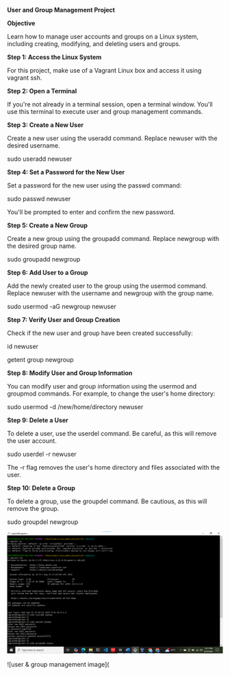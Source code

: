 **User and Group Management Project**

**Objective**

Learn how to manage user accounts and groups on a Linux system, including creating, modifying, and deleting users and groups.

**Step 1: Access the Linux System**

For this project, make use of a Vagrant Linux box and access it using vagrant ssh.

**Step 2: Open a Terminal**

If you're not already in a terminal session, open a terminal window. You'll use this terminal to execute user and group management commands.

**Step 3: Create a New User**

Create a new user using the useradd command. Replace newuser with the desired username.

sudo useradd newuser

**Step 4: Set a Password for the New User**

Set a password for the new user using the passwd command:

sudo passwd newuser

You'll be prompted to enter and confirm the new password.

**Step 5: Create a New Group**

Create a new group using the groupadd command. Replace newgroup with the desired group name.

sudo groupadd newgroup

**Step 6: Add User to a Group**

Add the newly created user to the group using the usermod command. Replace newuser with the username and newgroup with the group name.

sudo usermod -aG newgroup newuser

**Step 7: Verify User and Group Creation**

Check if the new user and group have been created successfully:

id newuser

getent group newgroup

**Step 8: Modify User and Group Information**

You can modify user and group information using the usermod and groupmod commands. For example, to change the user's home directory:

sudo usermod -d /new/home/directory newuser

**Step 9: Delete a User**

To delete a user, use the userdel command. Be careful, as this will remove the user account.

sudo userdel -r newuser

The -r flag removes the user's home directory and files associated with the user.

**Step 10: Delete a Group**

To delete a group, use the groupdel command. Be cautious, as this will remove the group.

sudo groupdel newgroup

![user & group management image](https://github.com/jayymeg/Linux_Admin_Essentials/blob/master/User%20%26%20Group%20Management/user%20and%20group%20management%201.png)

![user & group management image](
